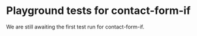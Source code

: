 # Playground tests for contact-form-if
We are still awaiting the first test run for contact-form-if.
